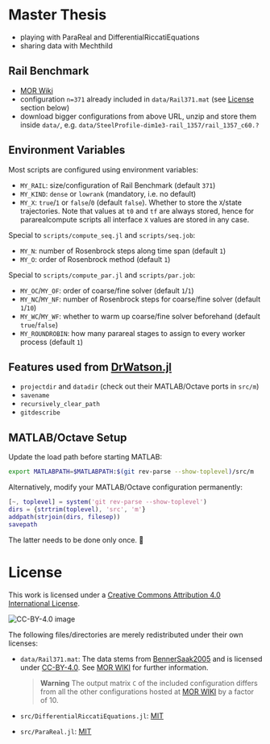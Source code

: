 # Master Thesis

* playing with ParaReal and DifferentialRiccatiEquations
* sharing data with Mechthild

## Rail Benchmark

* [MOR Wiki]
* configuration `n=371` already included in `data/Rail371.mat` (see [License](#section) section below)
* download bigger configurations from above URL, unzip and store them inside `data/`,
  e.g. `data/SteelProfile-dim1e3-rail_1357/rail_1357_c60.?`

## Environment Variables

Most scripts are configured using environment variables:

* `MY_RAIL`: size/configuration of Rail Benchmark (default `371`)
* `MY_KIND`: `dense` or `lowrank` (mandatory, i.e. no default)
* `MY_X`: `true`/`1` or `false`/`0` (default `false`).
  Whether to store the `X`/state trajectories.
  Note that values at `t0` and `tf` are always stored,
  hence for pararealcompute scripts all interface `X` values are stored in any case.

Special to `scripts/compute_seq.jl` and `scripts/seq.job`:

* `MY_N`: number of Rosenbrock steps along time span (default `1`)
* `MY_O`: order of Rosenbrock method (default `1`)

Special to `scripts/compute_par.jl` and `scripts/par.job`:

* `MY_OC`/`MY_OF`: order of coarse/fine solver (default `1`/`1`)
* `MY_NC`/`MY_NF`: number of Rosenbrock steps for coarse/fine solver (default `1`/`10`)
* `MY_WC`/`MY_WF`: whether to warm up coarse/fine solver beforehand (default `true`/`false`)
* `MY_ROUNDROBIN`: how many parareal stages to assign to every worker process (default `1`)

## Features used from [DrWatson.jl]

* `projectdir` and `datadir` (check out their MATLAB/Octave ports in `src/m`)
* `savename`
* `recursively_clear_path`
* `gitdescribe`

## MATLAB/Octave Setup

Update the load path before starting MATLAB:

```bash
export MATLABPATH=$MATLABPATH:$(git rev-parse --show-toplevel)/src/m
```

Alternatively, modify your MATLAB/Octave configuration permanently:

```m
[~, toplevel] = system('git rev-parse --show-toplevel')
dirs = {strtrim(toplevel), 'src', 'm'}
addpath(strjoin(dirs, filesep))
savepath
```

The latter needs to be done only once. 🤞

[DrWatson.jl]: https://juliadynamics.github.io/DrWatson.jl/stable/

# License

This work is licensed under a [Creative Commons Attribution 4.0 International License][CC-BY-4.0 orig].

![CC-BY-4.0 image](https://i.creativecommons.org/l/by/4.0/88x31.png)

The following files/directories are merely redistributed under their own licenses:

* `data/Rail371.mat`: The data stems from [BennerSaak2005] and is licensed under [CC-BY-4.0].
  See [MOR WIKI] for further information.

  > **Warning**
  > The output matrix `C` of the included configuration differs from all the other configurations hosted at [MOR WIKI] by a factor of 10.
* `src/DifferentialRiccatiEquations.jl`: [MIT]
* `src/ParaReal.jl`: [MIT]

[BennerSaak2005]: http://nbn-resolving.de/urn:nbn:de:swb:ch1-200601597
[CC-BY-4.0]: https://spdx.org/licenses/CC-BY-4.0.html
[CC-BY-4.0 orig]: https://creativecommons.org/licenses/by/4.0/
[MIT]: https://spdx.org/licenses/MIT.html
[MOR Wiki]: http://modelreduction.org/index.php/Steel_Profile
